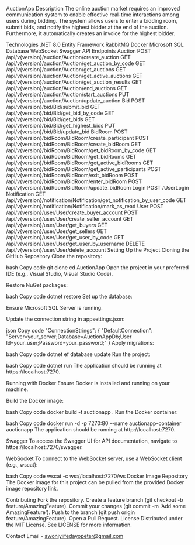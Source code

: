 AuctionApp
Description
The online auction market requires an improved communication system to enable effective real-time interactions among users during bidding. The system allows users to enter a bidding room, submit bids, and notify the highest bidder at the end of the auction. Furthermore, it automatically creates an invoice for the highest bidder.

Technologies
.NET 8.0
Entity Framework
RabbitMQ
Docker
Microsoft SQL Database
WebSocket
Swagger
API Endpoints
Auction
POST /api/v{version}/auction/Auction/create_auction
GET /api/v{version}/auction/Auction/get_auction_by_code
GET /api/v{version}/auction/Auction/get_auctions
GET /api/v{version}/auction/Auction/get_active_auctions
GET /api/v{version}/auction/Auction/get_auction_results
GET /api/v{version}/auction/Auction/end_auctions
GET /api/v{version}/auction/Auction/start_auctions
PUT /api/v{version}/auction/Auction/update_auction
Bid
POST /api/v{version}/bid/Bid/submit_bid
GET /api/v{version}/bid/Bid/get_bid_by_code
GET /api/v{version}/bid/Bid/get_bids
GET /api/v{version}/bid/Bid/get_highest_bids
PUT /api/v{version}/bid/Bid/update_bid
BidRoom
POST /api/v{version}/bidRoom/BidRoom/create_participant
POST /api/v{version}/bidRoom/BidRoom/create_bidRoom
GET /api/v{version}/bidRoom/BidRoom/get_bidRoom_by_code
GET /api/v{version}/bidRoom/BidRoom/get_bidRooms
GET /api/v{version}/bidRoom/BidRoom/get_active_bidRooms
GET /api/v{version}/bidRoom/BidRoom/get_active_participants
POST /api/v{version}/bidRoom/BidRoom/exit_bidRoom
POST /api/v{version}/bidRoom/BidRoom/enter_bidRoom
POST /api/v{version}/bidRoom/BidRoom/update_bidRoom
Login
POST /UserLogin
Notification
GET /api/v{version}/notification/Notification/get_notification_by_user_code
GET /api/v{version}/notification/Notification/mark_as_read
User
POST /api/v{version}/user/User/create_buyer_account
POST /api/v{version}/user/User/create_seller_account
GET /api/v{version}/user/User/get_buyers
GET /api/v{version}/user/User/get_sellers
GET /api/v{version}/user/User/get_user_by_code
GET /api/v{version}/user/User/get_user_by_username
DELETE /api/v{version}/user/User/delete_account
Setting Up the Project
Cloning the GitHub Repository
Clone the repository:

bash
Copy code
git clone <repository-url>
cd AuctionApp
Open the project in your preferred IDE (e.g., Visual Studio, Visual Studio Code).

Restore NuGet packages:

bash
Copy code
dotnet restore
Set up the database:

Ensure Microsoft SQL Server is running.

Update the connection string in appsettings.json:

json
Copy code
"ConnectionStrings": {
  "DefaultConnection": "Server=your_server;Database=AuctionAppDb;User Id=your_user;Password=your_password;"
}
Apply migrations:

bash
Copy code
dotnet ef database update
Run the project:

bash
Copy code
dotnet run
The application should be running at https://localhost:7270.

Running with Docker
Ensure Docker is installed and running on your machine.

Build the Docker image:

bash
Copy code
docker build -t auctionapp .
Run the Docker container:

bash
Copy code
docker run -d -p 7270:80 --name auctionapp-container auctionapp
The application should be running at http://localhost:7270.

Swagger
To access the Swagger UI for API documentation, navigate to https://localhost:7270/swagger.

WebSocket
To connect to the WebSocket server, use a WebSocket client (e.g., wscat):

bash
Copy code
wscat -c ws://localhost:7270/ws
Docker Image Repository
The Docker image for this project can be pulled from the provided Docker image repository link.

Contributing
Fork the repository.
Create a feature branch (git checkout -b feature/AmazingFeature).
Commit your changes (git commit -m 'Add some AmazingFeature').
Push to the branch (git push origin feature/AmazingFeature).
Open a Pull Request.
License
Distributed under the MIT License. See LICENSE for more information.

Contact
Email - awoniyiifedayopeter@gmail.com

